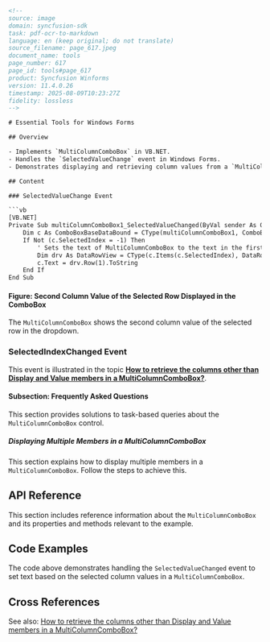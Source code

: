 ```html
<!--
source: image
domain: syncfusion-sdk
task: pdf-ocr-to-markdown
language: en (keep original; do not translate)
source_filename: page_617.jpeg
document_name: tools
page_number: 617
page_id: tools#page_617
product: Syncfusion Winforms
version: 11.4.0.26
timestamp: 2025-08-09T10:23:27Z
fidelity: lossless
-->

# Essential Tools for Windows Forms

## Overview

- Implements `MultiColumnComboBox` in VB.NET.
- Handles the `SelectedValueChange` event in Windows Forms.
- Demonstrates displaying and retrieving column values from a `MultiColumnComboBox`.

## Content

### SelectedValueChange Event

```vb
[VB.NET]
Private Sub multiColumnComboBox1_SelectedValueChanged(ByVal sender As Object, ByVal e As System.EventArgs)
    Dim c As ComboBoxBaseDataBound = CType(multiColumnComboBox1, ComboBoxBaseDataBound)
    If Not (c.SelectedIndex = -1) Then
        ' Sets the text of MultiColumnComboBox to the text in the first column of selected row.
        Dim drv As DataRowView = CType(c.Items(c.SelectedIndex), DataRowView)
        c.Text = drv.Row(1).ToString
    End If
End Sub
```

#### Figure: Second Column Value of the Selected Row Displayed in the ComboBox

The `MultiColumnComboBox` shows the second column value of the selected row in the dropdown.

### SelectedIndexChanged Event

This event is illustrated in the topic **[How to retrieve the columns other than Display and Value members in a MultiColumnComboBox?](#topic-ref)**.

#### Subsection: Frequently Asked Questions

This section provides solutions to task-based queries about the `MultiColumnComboBox` control.

##### Displaying Multiple Members in a MultiColumnComboBox

This section explains how to display multiple members in a `MultiColumnComboBox`. Follow the steps to achieve this.

## API Reference

This section includes reference information about the `MultiColumnComboBox` and its properties and methods relevant to the example.

## Code Examples

The code above demonstrates handling the `SelectedValueChanged` event to set text based on the selected column values in a `MultiColumnComboBox`.

## Cross References

See also: [How to retrieve the columns other than Display and Value members in a MultiColumnComboBox?](#topic-ref)

<!-- tags: [product, Syncfusion Winforms, MultiColumnComboBox, SelectedValueChange, Windows Forms] keywords: [Windows Forms, MultiColumnComboBox, SelectedValueChanged, VB.NET, ComboBoxBaseDataBound, DataRowView] -->
```